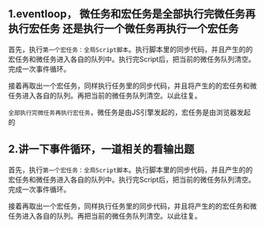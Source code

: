 ## 1.eventloop， 微任务和宏任务是全部执行完微任务再执行宏任务 还是执行一个微任务再执行一个宏任务

首先，执行`第一个宏任务：全局Script脚本`。执行脚本里的同步代码，并且产生的的宏任务和微任务进入各自的队列中。执行完Script后，把当前的微任务队列清空。完成一次事件循环。

接着再取出一个宏任务，同样执行任务里的同步代码，并且将产生的的宏任务和微任务进入各自的队列。再把当前的微任务队列清空。以此往复。





`全部执行完微任务再执行宏任务`，微任务是由JS引擎发起的，宏任务是由浏览器发起的



## 2.讲一下事件循环，一道相关的看输出题

首先，执行`第一个宏任务：全局Script脚本`。执行脚本里的同步代码，并且产生的的宏任务和微任务进入各自的队列中。执行完Script后，把当前的微任务队列清空。完成一次事件循环。

接着再取出一个宏任务，同样执行任务里的同步代码，并且将产生的的宏任务和微任务进入各自的队列。再把当前的微任务队列清空。以此往复。